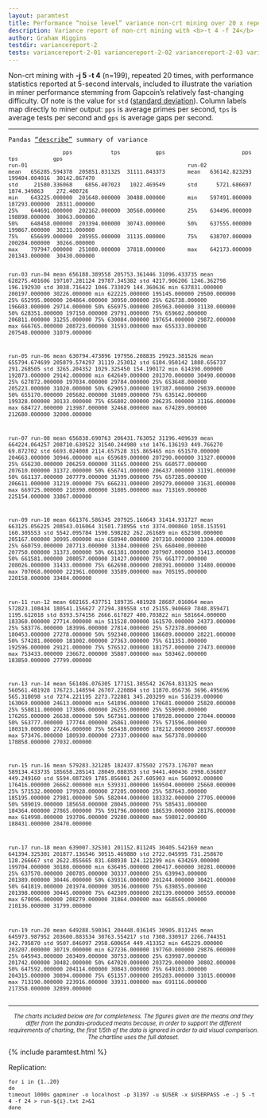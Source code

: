 ```yaml
---
layout: paramtest
title: Performance “noise level” variance non-crt mining over 20 x repeats
description: Variance report of non-crt mining with <b>-t 4 -f 24</b> (n=199) x 20
author: Graham Higgins
testdir: variancereport-2
tests: variancereport-2-01 variancereport-2-02 variancereport-2-03 variancereport-2-04 variancereport-2-05 variancereport-2-06 variancereport-2-07 variancereport-2-08 variancereport-2-09 variancereport-2-10 variancereport-2-11 variancereport-2-12 variancereport-2-13 variancereport-2-14 variancereport-2-15 variancereport-2-16 variancereport-2-17 variancereport-2-18 variancereport-2-19 variancereport-2-20
---
```


<div class="ui raised padded container segment">
  <p>Non-crt mining with <b>-j 5 -t 4</b> (n=199), repeated 20 times, with performance statistics reported at 5-second intervals, included to illustrate the variation in miner performance stemming from Gapcoin’s relatively fast-changing difficulty. Of note is the value for <code>std</code> (<a href="https://pandas.pydata.org/pandas-docs/stable/reference/api/pandas.DataFrame.std.html#pandas.DataFrame.std" target="_blank">standard deviation</a>). Column labels map directly to miner output: <code>pps</code> is average primes per second, <code>tps</code> is average tests per second and <code>gps</code> is average gaps per second.</p>
  <a href="pandasvariancetest"></a>
  <div style="font-family: monospace; font-size:90%">
    <hr>
    <p>Pandas <a href="https://pandas.pydata.org/pandas-docs/stable/reference/api/pandas.DataFrame.describe.html" target="_blank">“describe”</a> summary of variance</p>
    <pre><code class="nohighlight">                 pps            tps           gps                        pps            tps           gps
run-01                                                  run-02
mean   656285.594378  205851.831325  31111.843373       mean   636142.823293  199404.004016  30142.867470
std     21580.336068    6856.407023   1022.469549       std      5721.686697    1874.349863    272.400726
min    643225.000000  201648.000000  30488.000000       min    597491.000000  187293.000000  28311.000000
25%    644691.000000  202162.000000  30560.000000       25%    634496.000000  198898.000000  30063.000000
50%    648458.000000  203394.000000  30743.000000       50%    637555.000000  199867.000000  30211.000000
75%    656699.000000  205955.000000  31135.000000       75%    638707.000000  200284.000000  30266.000000
max    797947.000000  251080.000000  37818.000000       max    642173.000000  201343.000000  30430.000000

run-03                                                  run-04
mean   656188.389558  205753.361446  31096.433735       mean   628275.401606  197107.281124  29787.345382
std      4217.906206    1246.362798    196.192930       std      3038.716422    1046.733029    144.360636
min    637831.000000  200197.000000  30226.000000       min    622225.000000  195145.000000  29500.000000
25%    652995.000000  204864.000000  30950.000000       25%    626738.000000  196603.000000  29714.000000
50%    656975.000000  205963.000000  31130.000000       50%    628351.000000  197150.000000  29791.000000
75%    659602.000000  206811.000000  31255.000000       75%    630084.000000  197654.000000  29872.000000
max    666765.000000  208723.000000  31593.000000       max    655333.000000  207548.000000  31079.000000

run-05                                                  run-06
mean   630794.473896  197956.208835  29923.381526       mean   655794.674699  205879.574297  31119.253012
std      6104.950142    1888.656737    291.268505       std      3265.204352    1029.325450    154.190172
min    614390.000000  192873.000000  29142.000000       min    642649.000000  201370.000000  30490.000000
25%    627872.000000  197034.000000  29784.000000       25%    653648.000000  205223.000000  31020.000000
50%    629053.000000  197387.000000  29839.000000       50%    655170.000000  205682.000000  31089.000000
75%    635142.000000  199328.000000  30133.000000       75%    656802.000000  206235.000000  31166.000000
max    684727.000000  213987.000000  32468.000000       max    674289.000000  212680.000000  32000.000000

run-07                                                  run-08
mean   656838.690763  206431.763052  31196.409639       mean   664224.064257  208710.630522  31540.244980
std      1476.136193     449.766270     69.872702       std      6693.024008    2114.657528    315.865465
min    651570.000000  204663.000000  30946.000000       min    659689.000000  207290.000000  31327.000000
25%    656230.000000  206259.000000  31165.000000       25%    660577.000000  207610.000000  31372.000000
50%    656741.000000  206437.000000  31191.000000       50%    661137.000000  207779.000000  31399.000000
75%    657285.000000  206611.000000  31219.000000       75%    666231.000000  209279.000000  31631.000000
max    669725.000000  210390.000000  31805.000000       max    713169.000000  225154.000000  33867.000000

run-09                                                  run-10
mean   661376.586345  207925.160643  31414.931727       mean   663125.056225  208543.016064  31501.738956
std      3374.000860    1058.153591    160.305553       std      5542.095784    1590.598282    262.261689
min    652300.000000  205167.000000  30995.000000       min    658940.000000  207310.000000  31304.000000
25%    660759.000000  207713.000000  31384.000000       25%    660400.000000  207750.000000  31373.000000
50%    661381.000000  207907.000000  31413.000000       50%    661581.000000  208057.000000  31427.000000
75%    661777.000000  208026.000000  31433.000000       75%    662698.000000  208391.000000  31480.000000
max    707068.000000  221961.000000  33589.000000       max    705195.000000  220158.000000  33484.000000

run-11                                                  run-12
mean   602165.437751  189735.481928  28687.016064       mean   572823.108434  180541.156627  27294.389558
std     25155.940669    7848.859471   1195.612018       std      8393.574156    2666.617827    400.703822
min    581664.000000  183360.000000  27714.000000       min    511528.000000  161570.000000  24373.000000
25%    583776.000000  183996.000000  27814.000000       25%    572378.000000  180453.000000  27278.000000
50%    592340.000000  186689.000000  28221.000000       50%    574281.000000  181002.000000  27363.000000
75%    611351.000000  192596.000000  29121.000000       75%    576532.000000  181757.000000  27473.000000
max    753433.000000  236672.000000  35887.000000       max    583462.000000  183850.000000  27799.000000

run-13                                                  run-14
mean   561486.076305  177151.385542  26764.831325       mean   560561.481928  176723.148594  26707.220884
std     11870.056736    3696.495696    565.318098       std      7274.221195    2273.722881    345.203299
min    516239.000000  163069.000000  24613.000000       min    541896.000000  170681.000000  25820.000000
25%    550811.000000  173806.000000  26255.000000       25%    559090.000000  176265.000000  26638.000000
50%    567361.000000  178928.000000  27044.000000       50%    563777.000000  177744.000000  26861.000000
75%    571596.000000  180319.000000  27246.000000       75%    565438.000000  178212.000000  26937.000000
max    573476.000000  180930.000000  27337.000000       max    567378.000000  178858.000000  27032.000000

run-15                                                  run-16
mean   579283.321285  182437.875502  27573.176707       mean   589134.433735  185658.285141  28049.088353
std      9441.400436    2998.636807    449.249160       std      5594.087269    1785.856001    267.605903
min    560092.000000  176416.000000  26662.000000       min    539331.000000  169504.000000  25660.000000
25%    571532.000000  179928.000000  27205.000000       25%    587643.000000  185195.000000  27981.000000
50%    582044.000000  183332.000000  27705.000000       50%    589019.000000  185658.000000  28045.000000
75%    585431.000000  184364.000000  27865.000000       75%    591796.000000  186539.000000  28176.000000
max    614998.000000  193706.000000  29280.000000       max    598012.000000  188431.000000  28470.000000

run-17                                                  run-18
mean   639007.325301  201152.811245  30405.542169       mean   641394.325301  201877.136546  30515.469880
std      2722.045995     731.258670    128.266667       std      2622.855665     831.688938    124.121299
min    634269.000000  199704.000000  30180.000000       min    636495.000000  200417.000000  30281.000000
25%    637570.000000  200785.000000  30337.000000       25%    639943.000000  201389.000000  30446.000000
50%    639316.000000  201244.000000  30421.000000       50%    641819.000000  201974.000000  30536.000000
75%    639855.000000  201398.000000  30445.000000       75%    642309.000000  202139.000000  30559.000000
max    670096.000000  208279.000000  31864.000000       max    668565.000000  210136.000000  31799.000000

run-19                                                  run-20
mean   649288.590361  204448.036145  30905.811245       mean   645973.987952  203600.883534  30763.554217
std      7308.330917    2266.744351    342.795870       std      9507.846097    2958.600654    449.413352
min    645229.000000  203207.000000  30719.000000       min    627236.000000  197760.000000  29876.000000
25%    645943.000000  203409.000000  30753.000000       25%    639987.000000  201742.000000  30482.000000
50%    647020.000000  203729.000000  30802.000000       50%    647592.000000  204114.000000  30843.000000
75%    649103.000000  204315.000000  30894.000000       75%    651357.000000  205283.000000  31015.000000
max    713190.000000  223916.000000  33931.000000       max    691116.000000  217358.000000  32899.000000</code></pre>
  </div>
  <hr>
  <p style="font-size: 80%; text-align:center"><em>The charts included below are for completeness. The figures given are the means and they differ from the pandas-produced means because, in order to support the different requirements of charting, the first 1/5th of the data is ignored in order to aid visual comparison. The chartline uses the full dataset.</em></p>
</div>

{% include paramtest.html %}

<div class="ui raised padded container segment">
  <p>Replication: 
  <pre style="font-size:90%"><code class="bash">for i in {1..20}
do
timeout 1000s gapminer -o localhost -p 31397 -u $USER -x $USERPASS -e -j 5 -t 4 -f 24 > run-${i}.txt 2>&1
done</code></pre>
</p>
</div>
